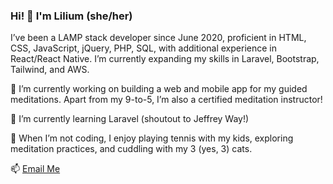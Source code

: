 ### Hi! 👋 I'm Lilium (she/her)

I’ve been a LAMP stack developer since June 2020, proficient in HTML, CSS, JavaScript, jQuery, PHP, SQL, with additional experience in React/React Native. I’m currently expanding my skills in Laravel, Bootstrap, Tailwind, and AWS.

<!--
**liliumholden/LiliumHolden** is a ✨ _special_ ✨ repository because its `README.md` (this file) appears on your GitHub profile.

Here are some ideas to get you started:

- 🔭 I’m currently working on ...
- 🌱 I’m currently learning ...
- 👯 I’m looking to collaborate on ...
- 🤔 I’m looking for help with ...
- 💬 Ask me about ...
- 📫 How to reach me: ...
- 😄 Pronouns: ...
- ⚡ Fun fact: ...
-->
🔭 I’m currently working on building a web and mobile app for my guided meditations. Apart from my 9-to-5, I’m also a certified meditation instructor!

🌱 I’m currently learning Laravel (shoutout to Jeffrey Way!) 

🐾 When I’m not coding, I enjoy playing tennis with my kids, exploring meditation practices, and cuddling with my 3 (yes, 3) cats. 

📫 [Email Me](mailto:liliumholden@gmail.com)

